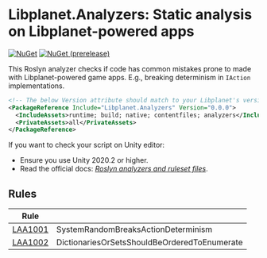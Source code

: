 Libplanet.Analyzers: Static analysis on Libplanet-powered apps
==============================================================

[![NuGet][nuget-badge]][NuGet]
[![NuGet (prerelease)][nuget-prerelease-badge]][NuGet]

This Roslyn analyzer checks if code has common mistakes prone to made with
Libplanet-powered game apps.  E.g., breaking determinism in `IAction`
implementations.

~~~~ xml
<!-- The below Version attribute should match to your Libplanet's version. -->
<PackageReference Include="Libplanet.Analyzers" Version="0.0.0">
  <IncludeAssets>runtime; build; native; contentfiles; analyzers</IncludeAssets>
  <PrivateAssets>all</PrivateAssets>
</PackageReference>
~~~~

If you want to check your script on Unity editor:

 -  Ensure you use Unity 2020.2 or higher.
 -  Read the official docs: [*Roslyn analyzers and ruleset files*][1].

[NuGet]: https://www.nuget.org/packages/Libplanet.Analyzers/
[nuget-badge]: https://img.shields.io/nuget/v/Libplanet.Analyzers.svg?style=flat
[nuget-prerelease-badge]: https://img.shields.io/nuget/vpre/Libplanet.Analyzers.svg?style=flat
[1]: https://docs.unity3d.com/2020.2/Documentation/Manual/roslyn-analyzers.html


Rules
-----

| Rule                        |                                                |
|-----------------------------|------------------------------------------------|
| [LAA1001](rules/LAA1001.md) | SystemRandomBreaksActionDeterminism            |
| [LAA1002](rules/LAA1002.md) | DictionariesOrSetsShouldBeOrderedToEnumerate   |
